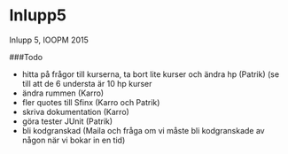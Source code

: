 # Inlupp5
Inlupp 5, IOOPM 2015

###Todo
* hitta på frågor till kurserna, ta bort lite kurser och ändra hp (Patrik) (se till att de 6 understa är 10 hp kurser
* ändra rummen (Karro)
* fler quotes till Sfinx (Karro och Patrik)
* skriva dokumentation (Karro)
* göra tester JUnit (Patrik)
* bli kodgranskad (Maila och fråga om vi måste bli kodgranskade av någon när vi bokar in en tid)
